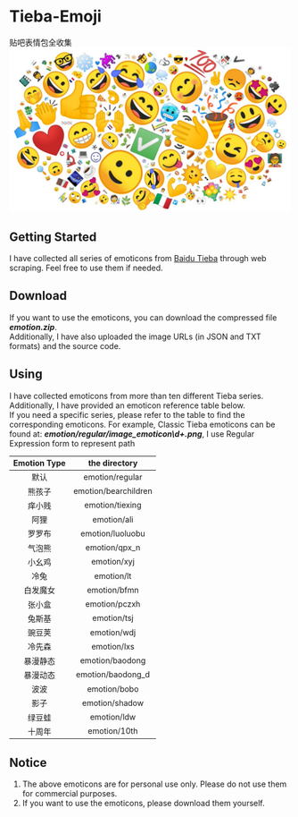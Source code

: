 # Tieba-Emoji

贴吧表情包全收集
![Display](emoji-cloud.jpeg)

## Getting Started

I have collected all series of emoticons from [Baidu Tieba](https://tieba.baidu.com/index.html) through web scraping. Feel free to use them if needed.

## Download

If you want to use the emoticons, you can download the compressed file ***emotion.zip***.<br>
Additionally, I have also uploaded the image URLs (in JSON and TXT formats) and the source code.<br>

## Using

I have collected emoticons from more than ten different Tieba series. Additionally, I have provided an emoticon reference table below.<br>
If you need a specific series, please refer to the table to find the corresponding emoticons. For example, Classic Tieba emoticons can be found at: ***emotion/regular/image_emoticon\d+.png***, I use Regular Expression form to represent path<br>

| Emotion Type | the directory  |
|:------------:|:--------------------:|
| 默认           | emotion/regular      |
| 熊孩子          | emotion/bearchildren |
| 痒小贱          | emotion/tiexing      |
| 阿狸           | emotion/ali          |
| 罗罗布          | emotion/luoluobu     |
| 气泡熊          | emotion/qpx_n        |
| 小幺鸡          | emotion/xyj          |
| 冷兔           | emotion/lt           |
| 白发魔女         | emotion/bfmn         |
| 张小盒          | emotion/pczxh        |
| 兔斯基          | emotion/tsj          |
| 豌豆荚          | emotion/wdj          |
| 冷先森          | emotion/lxs          |
| 暴漫静态         | emotion/baodong      |
| 暴漫动态         | emotion/baodong_d    |
| 波波           | emotion/bobo         |
| 影子           | emotion/shadow       |
| 绿豆蛙          | emotion/ldw          |
| 十周年          | emotion/10th         |

## Notice

1. The above emoticons are for personal use only. Please do not use them for commercial purposes.
2. If you want to use the emoticons, please download them yourself.

